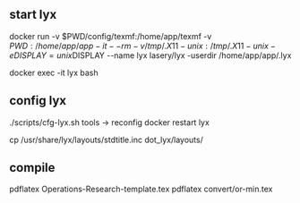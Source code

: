 ## start lyx
docker run -v $PWD/config/texmf:/home/app/texmf -v $PWD:/home/app/app -it --rm -v /tmp/.X11-unix:/tmp/.X11-unix -e DISPLAY=unix$DISPLAY --name lyx lasery/lyx -userdir /home/app/app/.lyx

docker exec -it lyx bash

## config lyx
./scripts/cfg-lyx.sh
tools -> reconfig
docker restart lyx

cp /usr/share/lyx/layouts/stdtitle.inc dot_lyx/layouts/

## compile
pdflatex Operations-Research-template.tex
pdflatex convert/or-min.tex
